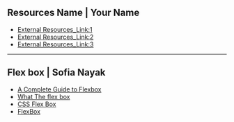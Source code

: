 ## Resources Name | Your Name
* [External Resources_Link:1]()
* [External Resources_Link:2]()
* [External Resources_Link:3]()
-------------------------------------------------------


## Flex box | Sofia Nayak
* [A Complete Guide to Flexbox](https://css-tricks.com/snippets/css/a-guide-to-flexbox/)
* [What The flex box](https://flexbox.io/)
* [CSS Flex Box](https://www.w3schools.com/css/css3_flexbox.asp)
* [FlexBox](https://internetingishard.com/html-and-css/flexbox/)
